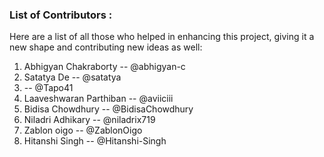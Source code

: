 ### List of Contributors :

Here are a list of all those who helped in enhancing this project, giving it a new shape and contributing new ideas as well:
<ol>
  <li>Abhigyan Chakraborty -- @abhigyan-c</li>
  <li>Satatya De -- @satatya</li>
  <li> -- @Tapo41</li>
  <li>Laaveshwaran Parthiban -- @aviiciii</li>
  <li>Bidisa Chowdhury -- @BidisaChowdhury</li>
  <li>Niladri Adhikary -- @niladrix719</li>
  <li>Zablon oigo -- @ZablonOigo</li>
  <li>Hitanshi Singh -- @Hitanshi-Singh</li>
</ol>
